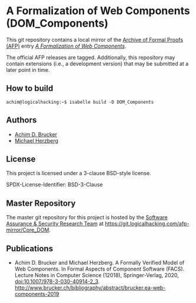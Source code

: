 # A Formalization of Web Components (DOM_Components)

This git repository contains a local mirror of the [Archive of Formal Proofs (AFP)](https://www.isa-afp.org)
entry [*A Formalization of Web Components*](https://www.isa-afp.org/entries/DOM_Components.shtml).

The official AFP releases are tagged. Additionally, this repository may contain extensions (i.e., a 
development version) that may be submitted at a later point in time.

## How to build

```console
achim@logicalhacking:~$ isabelle build -D DOM_Components
```

## Authors

* [Achim D. Brucker](http://www.brucker.ch/)
* [Michael Herzberg](http://www.dcs.shef.ac.uk/cgi-bin/makeperson?M.Herzberg)

## License

This project is licensed under a 3-clause BSD-style license.

SPDX-License-Identifier: BSD-3-Clause

## Master Repository

The master git repository for this project is hosted by the [Software
Assurance & Security Research Team](https://logicalhacking.com) at
<https://git.logicalhacking.com/afp-mirror/Core_DOM>.

## Publications

* Achim D. Brucker and Michael Herzberg. A Formally Verified Model of
  Web Components. In Formal Aspects of Component Software (FACS).
  Lecture Notes in Computer Science (12018), Springer-Verlag, 2020,
  [doi:10.1007/978-3-030-40914-2_3](https://doi.org/10.1007/978-3-030-40914-2_3).
  <http://www.brucker.ch/bibliography/abstract/brucker.ea-web-components-2019>
